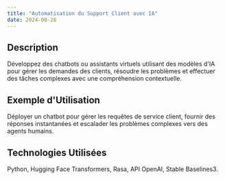 ```yaml
---
title: "Automatisation du Support Client avec IA"
date: 2024-08-28
---
```


## Description
Développez des chatbots ou assistants virtuels utilisant des modèles d'IA pour gérer les demandes des clients, résoudre les problèmes et effectuer des tâches complexes avec une compréhension contextuelle.

## Exemple d'Utilisation
Déployer un chatbot pour gérer les requêtes de service client, fournir des réponses instantanées et escalader les problèmes complexes vers des agents humains.

## Technologies Utilisées
Python, Hugging Face Transformers, Rasa, API OpenAI, Stable Baselines3.

<!-- ## Tarification, Délais, et Révisions

| Service                       | Tarification           | Délais     | Révisions                              |
|-------------------------------|------------------------|------------|-----------------------------------------|
| Bot de Support Client avec IA | 700 $ - 1500 $ par bot | 2-4 semaines | Inclut jusqu'à 3 révisions pour ajustements | -->
